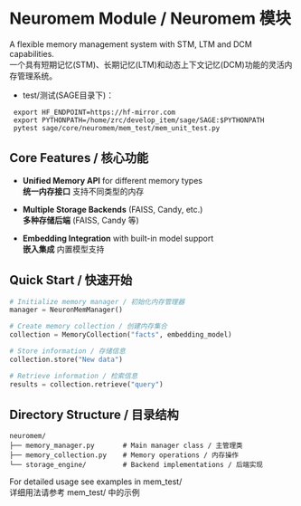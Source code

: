 # Neuromem Module / Neuromem 模块

A flexible memory management system with STM, LTM and DCM capabilities.  
一个具有短期记忆(STM)、长期记忆(LTM)和动态上下文记忆(DCM)功能的灵活内存管理系统。

- test/测试(SAGE目录下)：

```
 export HF_ENDPOINT=https://hf-mirror.com
 export PYTHONPATH=/home/zrc/develop_item/sage/SAGE:$PYTHONPATH
 pytest sage/core/neuromem/mem_test/mem_unit_test.py
```

## Core Features / 核心功能

- **Unified Memory API** for different memory types  
  **统一内存接口** 支持不同类型的内存

- **Multiple Storage Backends** (FAISS, Candy, etc.)  
  **多种存储后端** (FAISS, Candy 等)

- **Embedding Integration** with built-in model support  
  **嵌入集成** 内置模型支持

## Quick Start / 快速开始

```python
# Initialize memory manager / 初始化内存管理器
manager = NeuronMemManager()

# Create memory collection / 创建内存集合
collection = MemoryCollection("facts", embedding_model)

# Store information / 存储信息
collection.store("New data")

# Retrieve information / 检索信息
results = collection.retrieve("query")
```

## Directory Structure / 目录结构

```
neuromem/
├── memory_manager.py       # Main manager class / 主管理类
├── memory_collection.py    # Memory operations / 内存操作
└── storage_engine/         # Backend implementations / 后端实现
```

For detailed usage see examples in mem_test/  
详细用法请参考 mem_test/ 中的示例